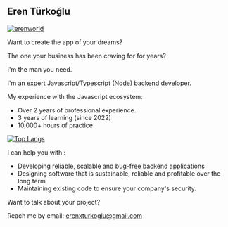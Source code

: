 ## Eren Türkoğlu

<p align="left"> <a href="https://github.com/ryo-ma/github-profile-trophy"><img src="https://github-profile-trophy.vercel.app/?username=erenworld" alt="erenworld" /></a> </p>


Want to create the app of your dreams? 

The one your business has been craving for for years?

I'm the man you need.


I'm an expert Javascript/Typescript (Node) backend developer.

My experience with the Javascript ecosystem: 
- Over 2 years of professional experience.
- 3 years of learning (since 2022)
- 10,000+ hours of practice

[![Top Langs](https://github-readme-stats.vercel.app/api/top-langs/?username=erenworld)](https://github.com/anuraghazra/github-readme-stats)

I can help you with : 
- Developing reliable, scalable and bug-free backend applications
- Designing software that is sustainable, reliable and profitable over the long term
- Maintaining existing code to ensure your company's security.

Want to talk about your project? 

Reach me by email: erenxturkoglu@gmail.com
